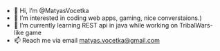 - 👋 Hi, I’m @MatyasVocetka
- 👀 I’m interested in coding web apps, gaming, nice converstaions.)
- 🌱 I’m currently learning REST api in java while working on TribalWars-like game
- 📫 Reach me via email matyas.vocetka@gmail.com

<!---
MatyasVocetka/MatyasVocetka is a ✨ special ✨ repository because its `README.md` (this file) appears on your GitHub profile.
You can click the Preview link to take a look at your changes.
--->
